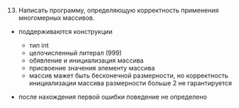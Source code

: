 13. Написать программу, определяющую корректность применения многомерных массивов.

- поддерживаются конструкции

  - тип int
  - целочисленный литерал (999)
  - обявление и инициализация массива
  - присвоение значения элементу массива
  - массив мажет быть бесконечной размерности,
    но корректность инициализации массива размерности больше 2 не гарантируется

- после нахождения первой ошибки поведение не определено
